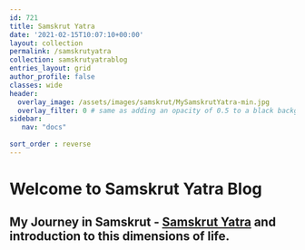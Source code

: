 ```yaml
---
id: 721    
title: Samskrut Yatra
date: '2021-02-15T10:07:10+00:00'
layout: collection
permalink: /samskrutyatra
collection: samskrutyatrablog
entries_layout: grid
author_profile: false
classes: wide
header:
  overlay_image: /assets/images/samskrut/MySamskrutYatra-min.jpg
  overlay_filter: 0 # same as adding an opacity of 0.5 to a black background
sidebar:
   nav: "docs"
   
sort_order : reverse   
---
```

 
# Welcome to Samskrut Yatra Blog

## My Journey in Samskrut - [Samskrut Yatra](/samskrutyatra-home) and introduction to this dimensions of life.
